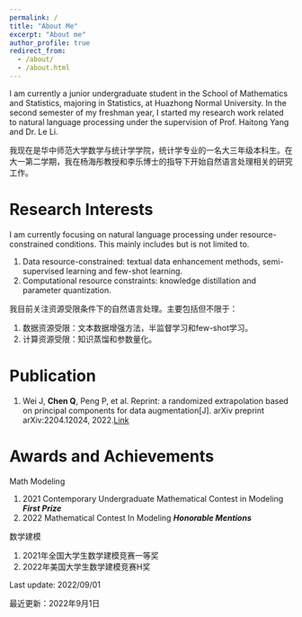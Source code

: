 ```yaml
---
permalink: /
title: "About Me"
excerpt: "About me"
author_profile: true
redirect_from: 
  - /about/
  - /about.html
---
```

I am currently a junior undergraduate student in the School of Mathematics and Statistics, majoring in Statistics, at Huazhong Normal University. In the second semester of my freshman year, I started my research work related to natural language processing under the supervision of Prof. Haitong Yang and Dr. Le Li.

我现在是华中师范大学数学与统计学学院，统计学专业的一名大三年级本科生。在大一第二学期，我在杨海彤教授和李乐博士的指导下开始自然语言处理相关的研究工作。

# Research Interests

I am currently focusing on natural language processing under resource-constrained conditions. This mainly includes but is not limited to.

1. Data resource-constrained: textual data enhancement methods, semi-supervised learning and few-shot learning.
2. Computational resource constraints: knowledge distillation and parameter quantization.

我目前关注资源受限条件下的自然语言处理。主要包括但不限于：

1. 数据资源受限：文本数据增强方法，半监督学习和few-shot学习。
2. 计算资源受限：知识蒸馏和参数量化。

# Publication

1. Wei J, **Chen Q**, Peng P, et al. Reprint: a randomized extrapolation based on principal components for data augmentation[J]. arXiv preprint arXiv:2204.12024, 2022.[Link](https://arxiv.org/abs/2204.12024)

# Awards and Achievements
Math Modeling
1. 2021 Contemporary Undergraduate Mathematical Contest in Modeling ***First Prize***
2. 2022 Mathematical Contest In Modeling ***Honorable Mentions***



数学建模
1. 2021年全国大学生数学建模竞赛一等奖
2. 2022年美国大学生数学建模竞赛H奖


Last update: 2022/09/01

最近更新：2022年9月1日
